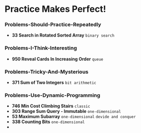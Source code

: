 # Practice Makes Perfect!

### Problems-Should-Practice-Repeatedly

- **33 Search in Rotated Sorted Array** `binary search`


### Problems-I-Think-Interesting

- **950 Reveal Cards In Increasing Order** `queue`


### Problems-Tricky-And-Mysterious

- **371 Sum of Two Integers** `bit arithmetic`


### Problems-Use-Dynamic-Programming

- **746 Min Cost Climbing Stairs** `classic`
- **303 Range Sum Query - Immutable** `one-dimensional`
- **53 Maximum Subarray** `one-dimensional` `devide and conquer`
- **338 Counting Bits** `one-dimensional`
- 
